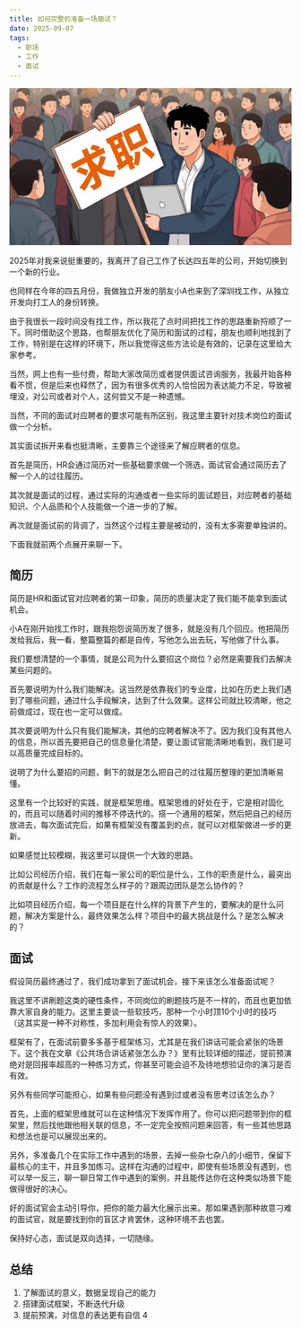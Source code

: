 ```yaml
---
title: 如何完整的准备一场面试？
date: 2025-09-07
tags:
  - 职场
  - 工作
  - 面试
---
```


![](/images/interview.jpg)

2025年对我来说挺重要的，我离开了自己工作了长达四五年的公司，开始切换到一个新的行业。

也同样在今年的四五月份，我做独立开发的朋友小A也来到了深圳找工作，从独立开发向打工人的身份转换。

由于我很长一段时间没有找工作，所以我花了点时间把找工作的思路重新捋顺了一下。同时借助这个思路，也帮朋友优化了简历和面试的过程，朋友也顺利地找到了工作，特别是在这样的环境下，所以我觉得这些方法论是有效的，记录在这里给大家参考。

当然，网上也有一些付费，帮助大家改简历或者提供面试咨询服务，我最开始各种看不惯，但是后来也释然了，因为有很多优秀的人恰恰因为表达能力不足，导致被埋没，对公司或者对个人，这何尝又不是一种遗憾。

当然，不同的面试对应聘者的要求可能有所区别，我这里主要针对技术岗位的面试做一个分析。

其实面试拆开来看也挺清晰，主要靠三个途径来了解应聘者的信息。

首先是简历，HR会通过简历对一些基础要求做一个筛选，面试官会通过简历去了解一个人的过往履历。

其次就是面试的过程，通过实际的沟通或者一些实际的面试题目，对应聘者的基础知识、个人品质和个人技能做一个进一步的了解。

再次就是面试前的背调了，当然这个过程主要是被动的，没有太多需要单独讲的。

下面我就前两个点展开来聊一下。

## 简历

简历是HR和面试官对应聘者的第一印象，简历的质量决定了我们能不能拿到面试机会。

小A在刚开始找工作时，跟我抱怨说简历发了很多，就是没有几个回应。他把简历发给我后，我一看，整篇整篇的都是自传，写他怎么出去玩，写他做了什么事。

我们要想清楚的一个事情，就是公司为什么要招这个岗位？必然是需要我们去解决某些问题的。

首先要说明为什么我们能解决。这当然是依靠我们的专业度，比如在历史上我们遇到了哪些问题，通过什么手段解决，达到了什么效果。这样公司就比较清晰，他之前做成过，现在也一定可以做成。

其次要说明为什么只有我们能解决，其他的应聘者解决不了。因为我们没有其他人的信息，所以首先要把自己的信息量化清楚，要让面试官能清晰地看到，我们是可以高质量完成目标的。

说明了为什么要招的问题，剩下的就是怎么把自己的过往履历整理的更加清晰易懂。

这里有一个比较好的实践，就是框架思维。框架思维的好处在于，它是相对固化的，而且可以随着时间的推移不停迭代的。搭一个通用的框架，然后把自己的经历放进去，每次面试完后，如果有框架没有覆盖到的点，就可以对框架做进一步的更新。

如果感觉比较模糊，我这里可以提供一个大致的思路。

比如公司经历介绍，我们在每一家公司的职位是什么，工作的职责是什么，最突出的贡献是什么？工作的流程怎么样子的？跟周边团队是怎么协作的？

比如项目经历介绍，每一个项目是在什么样的背景下产生的，要解决的是什么问题，解决方案是什么，最终效果怎么样？项目中的最大挑战是什么？是怎么解决的？

## 面试

假设简历最终通过了，我们成功拿到了面试机会，接下来该怎么准备面试呢？

我这里不讲刷题这类的硬性条件，不同岗位的刷题技巧是不一样的，而且也更加依靠大家自身的能力。这里主要谈一些软技巧，那种一个小时顶10个小时的技巧（这其实是一种不对称性，多加利用会有惊人的效果）。

框架有了，在面试前要多多基于框架练习，尤其是在我们讲话可能会紧张的场景下。这个我在文章《公共场合讲话紧张怎么办？》里有比较详细的描述，提前预演绝对是回报率超高的一种练习方式，你甚至可能会迫不及待地想验证你的演习是否有效。

另外有些同学可能担心，如果有些问题没有遇到过或者没有思考过该怎么办？

首先，上面的框架思维就可以在这种情况下发挥作用了。你可以把问题带到你的框架里，然后找他跟他相关联的信息，不一定完全按照问题来回答，有一些其他思路和想法也是可以展现出来的。

另外，多准备几个在实际工作中遇到的场景，去掉一些杂七杂八的小细节，保留下最核心的主干，并且多加练习。这样在沟通的过程中，即使有些场景没有遇到，也可以举一反三，聊一聊日常工作中遇到的案例，并且能传达你在这种类似场景下能做得很好的决心。

好的面试官会主动引导你，把你的能力最大化展示出来。那如果遇到那种故意刁难的面试官，就是要找到你的盲区才肯罢休，这种环境不去也罢。

保持好心态，面试是双向选择，一切随缘。

## 总结

1. 了解面试的意义，数据呈现自己的能力
2. 搭建面试框架，不断迭代升级
3. 提前预演，对信息的表达更有自信
4
